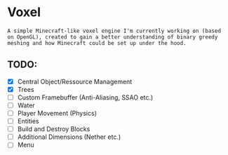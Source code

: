 # Voxel
``A simple Minecraft-like voxel engine I'm currently working on (based on OpenGL), created to gain a better understanding of binary greedy meshing and how Minecraft could be set up under the hood. ``

## TODO:
- [X] Central Object/Ressource Management
- [X] Trees
- [ ] Custom Framebuffer (Anti-Aliasing, SSAO etc.)
- [ ] Water
- [ ] Player Movement (Physics)
- [ ] Entities
- [ ] Build and Destroy Blocks
- [ ] Additional Dimensions (Nether etc.)
- [ ] Menu